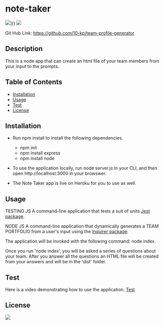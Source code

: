 # note-taker

![](https://img.shields.io/badge/javascript-95%25-blue)]()
[![](https://img.shields.io/badge/html-5%25-orange)]()

Git Hub Link: https://github.com/10-kp/team-profile-generator

## Description
This is a node app that can create an html file of your team members from your input to the prompts.


## Table of Contents
* [Installation](#installation)
* [Usage](#usage)
* [Test](#Test)
* [License](#license)


## Installation

- Run npm install to install the following dependencies. 
    - npm init
    - npm install express
    - npm install node
    
- To use the application locally, run node server.js in your CLI, and then open http://localhost:3000 in your browswer. 
- The Note Taker app is live on Heroku for you to use as well.


## Usage

TESTING JS
A command-line application that tests a suit of units [Jest package](https://www.npmjs.com/package/jest). 

NODE JS
A command-line application that dynamically generates a TEAM PORTFOLIO from a user's input using the [Inquirer package](https://www.npmjs.com/package/inquirer). 
  
The application will be invoked with the following command: node index.

Once you run 'node index', you will be asked a series of questions about your team. After you answer all the questions an HTML file will be created from your answers and will be in the 'dist' folder. 


## Test
Here is a video demonstrating how to use the application.
[Test](https://youtu.be/7EA5bEI2o94)


## License

[![](https://img.shields.io/npm/l/inquirer)]()
